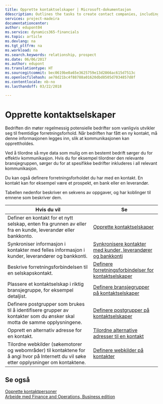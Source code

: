 ```yaml
---
title: Opprette kontaktselskaper | Microsoft-dokumentasjon
ddescription: Outlines the tasks to create contact companies, including assigning relevant data about prospects and defining the business relationships you have with companies.
services: project-madeira
documentationcenter: 
author: edupont04
ms.service: dynamics365-financials
ms.topic: article
ms.devlang: na
ms.tgt_pltfrm: na
ms.workload: na
ms.search.keywords: relationship, prospect
ms.date: 06/06/2017
ms.author: edupont
ms.translationtype: HT
ms.sourcegitcommit: bec0619be0a65e3625759e13d2866ac615d7513c
ms.openlocfilehash: ae78d21bc4f88788a01620dbd8505d7034857d8f
ms.contentlocale: nb-no
ms.lasthandoff: 03/22/2018

---
```

# <a name="creating-contact-companies"></a>Opprette kontaktselskaper
Bedriften din møter regelmessig potensielle bedrifter som vanligvis utvikler seg til fremtidige forretningsforhold. Når bedriften har fått en ny kontakt, må denne informasjonen legges inn, slik at kommunikasjonen kan opprettholdes.

Ved å tilordne så mye data som mulig om en bestemt bedrift sørger du for effektiv kommunikasjon. Hvis du for eksempel tilordner den relevante bransjegruppen, sørger du for at spesifikke bedrifter inkluderes i all relevant kommunikasjon.

Du kan også definere forretningsforholdet du har med en kontakt. En kontakt kan for eksempel være et prospekt, en bank eller en leverandør.

Tabellen nedenfor beskriver en sekvens av oppgaver, og har koblinger til emnene som beskriver dem.

| Hvis du vil | Se |
| --- | --- |
| Definer en kontakt for et nytt selskap, enten fra grunnen av eller fra en kunde, leverandør eller bankkonto. |[Opprette kontaktselskaper](marketing-how-create-contact-companies.md) |
| Synkroniser informasjon i kontakter med felles informasjon i kunder, leverandører og bankkonti. |[Synkronisere kontakter med kunder, leverandører og bankkonti](marketing-synchronize-contacts-customers-vendors-bank-accounts.md) |
| Beskrive forretningsforbindelsen til en selskapskontakt. |[Definere forretningsforbindelser for kontaktselskaper](marketing-business-relations.md) |
| Plassere et kontaktselskap i riktig bransjegruppe, for eksempel detaljist. |[Definere bransjegrupper på kontaktselskaper](marketing-industry-groups.md) |
| Definere postgrupper som brukes til å identifisere grupper av kontakter som du ønsker skal motta de samme opplysningene. |[Definere postgrupper på kontaktselskaper](marketing-mailing-groups.md) |
| Opprett en alternativ adresse for en kontakt. |[Tilordne alternative adresser til en kontakt](marketing-how-assign-alternate-address.md) |
| Tilordne webkilder (søkemotorer og webområder) til kontaktene for å angi hvor på Internett du vil søke etter opplysninger om kontaktene. |[Definere webkilder på kontakter](marketing-web-sources.md) |

## <a name="see-also"></a>Se også
[Opprette kontaktpersoner](marketing-create-contact-persons.md)   
[Arbeide med Finance and Operations, Business edition](ui-work-product.md)

